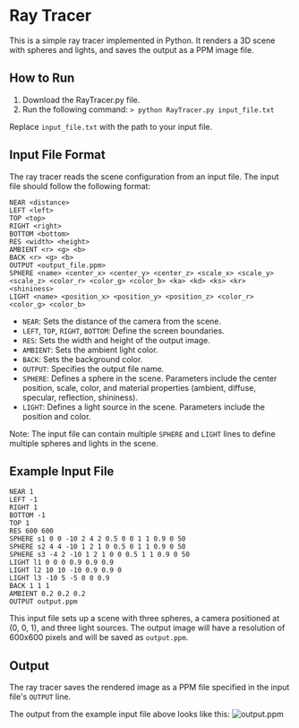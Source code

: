 # Ray Tracer

This is a simple ray tracer implemented in Python. It renders a 3D scene with spheres and lights, and saves the output as a PPM image file.

## How to Run

1. Download the RayTracer.py file.
2. Run the following command: `> python RayTracer.py input_file.txt`

Replace `input_file.txt` with the path to your input file.

## Input File Format

The ray tracer reads the scene configuration from an input file. The input file should follow the following format:

```
NEAR <distance>
LEFT <left>
TOP <top>
RIGHT <right>
BOTTOM <bottom>
RES <width> <height>
AMBIENT <r> <g> <b>
BACK <r> <g> <b>
OUTPUT <output_file.ppm>
SPHERE <name> <center_x> <center_y> <center_z> <scale_x> <scale_y> <scale_z> <color_r> <color_g> <color_b> <ka> <kd> <ks> <kr> <shininess>
LIGHT <name> <position_x> <position_y> <position_z> <color_r> <color_g> <color_b>
```

- `NEAR`: Sets the distance of the camera from the scene.
- `LEFT`, `TOP`, `RIGHT`, `BOTTOM`: Define the screen boundaries.
- `RES`: Sets the width and height of the output image.
- `AMBIENT`: Sets the ambient light color.
- `BACK`: Sets the background color.
- `OUTPUT`: Specifies the output file name.
- `SPHERE`: Defines a sphere in the scene. Parameters include the center position, scale, color, and material properties (ambient, diffuse, specular, reflection, shininess).
- `LIGHT`: Defines a light source in the scene. Parameters include the position and color.

Note: The input file can contain multiple `SPHERE` and `LIGHT` lines to define multiple spheres and lights in the scene.

## Example Input File

```
NEAR 1
LEFT -1
RIGHT 1
BOTTOM -1
TOP 1
RES 600 600
SPHERE s1 0 0 -10 2 4 2 0.5 0 0 1 1 0.9 0 50
SPHERE s2 4 4 -10 1 2 1 0 0.5 0 1 1 0.9 0 50
SPHERE s3 -4 2 -10 1 2 1 0 0 0.5 1 1 0.9 0 50
LIGHT l1 0 0 0 0.9 0.9 0.9
LIGHT l2 10 10 -10 0.9 0.9 0
LIGHT l3 -10 5 -5 0 0 0.9
BACK 1 1 1
AMBIENT 0.2 0.2 0.2
OUTPUT output.ppm
```

This input file sets up a scene with three spheres, a camera positioned at (0, 0, 1), and three light sources. The output image will have a resolution of 600x600 pixels and will be saved as `output.ppm`.

## Output

The ray tracer saves the rendered image as a PPM file specified in the input file's `OUTPUT` line.

The output from the example input file above looks like this:
![output.ppm](https://github.com/jasont7/raytracer/assets/26695415/0a10170e-ac51-4d97-803b-00aa0ff1ef44)
